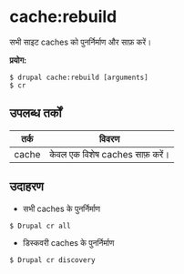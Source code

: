 # cache:rebuild
सभी साइट caches को पुनर्निर्माण और साफ़ करें।

**प्रयोग:**
```
$ drupal cache:rebuild [arguments]
$ cr  
```

## उपलब्ध तर्कों
तर्क | विवरण
---------|-------------
cache | केवल एक विशेष caches साफ़ करें।

## उदाहरण
* सभी caches के पुनर्निर्माण 
```
$ Drupal cr all
```
* डिस्कवरी caches के पुनर्निर्माण
```
$ Drupal cr discovery
```
